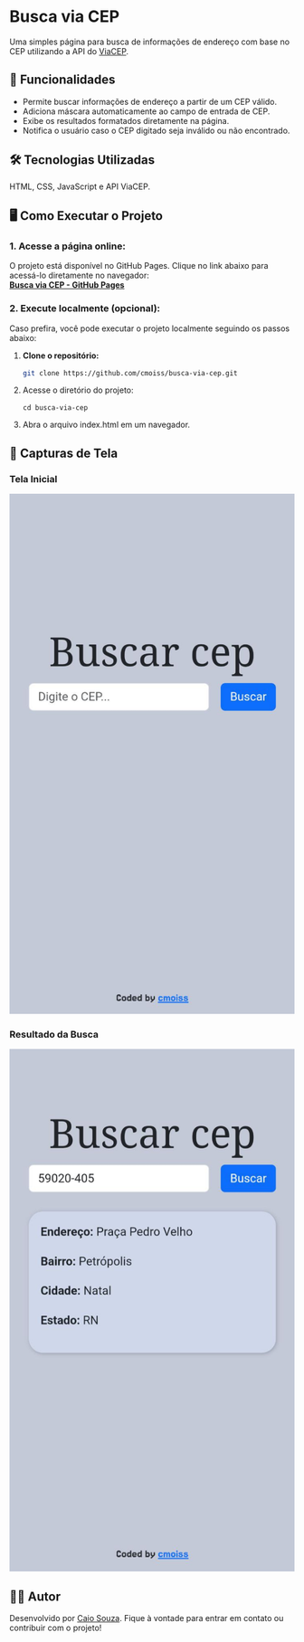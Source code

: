 # Busca via CEP
Uma simples página para busca de informações de endereço com base no CEP utilizando a API do [ViaCEP](https://viacep.com.br/).

## 🚀 Funcionalidades

- Permite buscar informações de endereço a partir de um CEP válido.
- Adiciona máscara automaticamente ao campo de entrada de CEP.
- Exibe os resultados formatados diretamente na página.
- Notifica o usuário caso o CEP digitado seja inválido ou não encontrado.

## 🛠️ Tecnologias Utilizadas
HTML, CSS, JavaScript e API ViaCEP.

## 🖥️ Como Executar o Projeto

### 1. Acesse a página online:
O projeto está disponível no GitHub Pages. Clique no link abaixo para acessá-lo diretamente no navegador:  
[**Busca via CEP - GitHub Pages**](https://cmoiss.github.io/busca-via-cep/)

### 2. Execute localmente (opcional):
Caso prefira, você pode executar o projeto localmente seguindo os passos abaixo:

1. **Clone o repositório:**
   ```bash
   git clone https://github.com/cmoiss/busca-via-cep.git
   ```

2. Acesse o diretório do projeto:
    ```
    cd busca-via-cep
    ```


3. Abra o arquivo index.html em um navegador.

## 📸 Capturas de Tela
### Tela Inicial
![Tela Inicial](assets/screenshots/tela-inicial.jpg)

### Resultado da Busca
![Resultado da Busca](assets/screenshots/resultado-busca.jpg)

## 🧑‍💻 Autor
Desenvolvido por [Caio Souza](https://github.com/cmoiss).
Fique à vontade para entrar em contato ou contribuir com o projeto!


